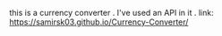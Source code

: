 this is a currency converter . I've used an API in it . 
link: https://samirsk03.github.io/Currency-Converter/
